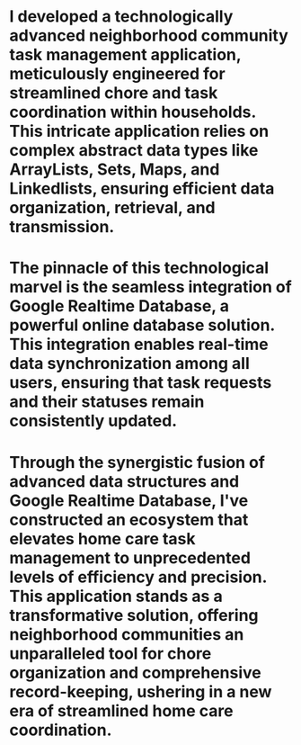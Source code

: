 # I developed a technologically advanced neighborhood community task management application, meticulously engineered for streamlined chore and task coordination within households. This intricate application relies on complex abstract data types like ArrayLists, Sets, Maps, and Linkedlists, ensuring efficient data organization, retrieval, and transmission.

# The pinnacle of this technological marvel is the seamless integration of Google Realtime Database, a powerful online database solution. This integration enables real-time data synchronization among all users, ensuring that task requests and their statuses remain consistently updated.

# Through the synergistic fusion of advanced data structures and Google Realtime Database, I've constructed an ecosystem that elevates home care task management to unprecedented levels of efficiency and precision. This application stands as a transformative solution, offering neighborhood communities an unparalleled tool for chore organization and comprehensive record-keeping, ushering in a new era of streamlined home care coordination.
